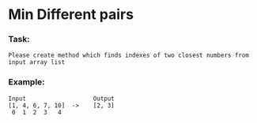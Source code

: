# Min Different pairs

### Task:

    Please create method which finds indexes of two closest numbers from input array list

### Example:

    Input                   Output
    [1, 4, 6, 7, 10]  ->    [2, 3]
     0  1  2  3   4